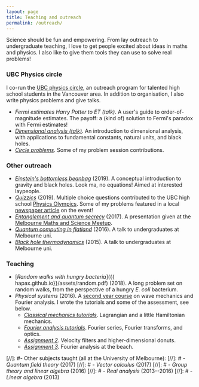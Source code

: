 ```yaml
---
layout: page
title: Teaching and outreach
permalink: /outreach/
---
```


Science should be fun and empowering.
From lay outreach to undergraduate teaching, I love to get people
excited about ideas in maths and physics. I also like to give them
tools they can use to solve real problems!

### UBC Physics circle

I co-run the
  [UBC physics circle](https://outreach.phas.ubc.ca/events/metro-vancouver-physics-circle/),
  an outreach program for talented high school students in the
  Vancouver area.
  In addition to organisation, I also write physics problems and give talks.
  
- *Fermi estimates Harry Potter to ET (talk)*. A user's guide to
  order-of-magnitude estimates. The payoff: a (kind of) solution to Fermi's
  paradox with Fermi estimates!
- [*Dimensional analysis (talk)*](assets/dimensional-analysis.pdf). An
  introduction to dimensional analysis, with applications to
  fundamental constants, natural units, and black holes.
- [*Circle problems*](assets/circle-probs.pdf). Some of my problem
    session contributions.

### Other outreach

- [*Einstein's bottomless beanbag*](assets/conceptual-gravity.pdf) (2019). A conceptual introduction to
  gravity and black holes. Look ma, no equations! Aimed at interested laypeople.
- [*Quizzics*](assets/quzzics.pdf) (2019). Multiple choice questions
  contributed to the UBC high school [Physics Olympics](https://physoly.phas.ubc.ca/). Some of my problems featured in a local
  [newspaper article](https://thetyee.ca/Culture/2019/03/13/Physics-Olympics-Spectating/)
  on the event!
- [*Entanglement and quantum secrecy*](assets/2017-06-16-entanglement.md)
  (2017). A presentation given at the [Melbourne Maths and Science Meetup](https://www.meetup.com/The-Melbourne-Maths-and-Science-Meetup/).
- [*Quantum computing in flatland*](assets/2016-05-03-quasi-qcomp.md)
  (2016). A talk to undergraduates at Melbourne uni.
- [*Black hole thermodynamics*](assets/2015-08-31-bh-thermo) (2015). A
  talk to undergraduates at Melbourne uni.

### Teaching

- [*Random walks with hungry bacteria*]({{
  hapax.github.io}}/assets/random.pdf) (2018). A long problem set
  on random walks, from the perspective of a hungry *E. coli*
  bacterium.
- *Physical systems* (2016). A
  [second year course](https://handbook.unimelb.edu.au/subjects/phyc20014)
  on wave mechanics and Fourier analysis. I wrote the tutorials and
  some of the assessment, see below.
  - [*Classical mechanics tutorials*]({{hapax.github.io}}/assets/classical-tutes-full.pdf). Lagrangian
  and a little Hamiltonian mechanics.
  - [*Fourier analysis tutorials*]({{hapax.github.io}}/assets/fourier-tutes-full.pdf). Fourier series, Fourier transforms, and optics.
  - [*Assignment 2*]({{hapax.github.io}}/assets/physical-systems-a2.pdf). Velocity filters and higher-dimensional donuts.
  - [*Assignment 3*]({{hapax.github.io}}/assets/physical-systems-a3.pdf). Fourier analysis at the beach.

[//]: #- Other subjects taught (all at the University of Melbourne):
[//]: #  - *Quantum field theory* (2017)
[//]: #  - *Vector calculus* (2017)
[//]: #  - *Group theory and linear algebra* (2016)
[//]: #  - *Real analysis* (2013--2016)
[//]: #  - *Linear algebra* (2013)
